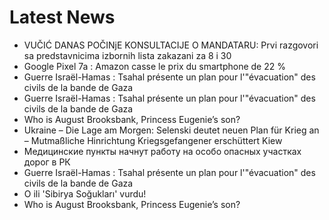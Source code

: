 # Latest News
-  VUČIĆ DANAS POČINjE KONSULTACIJE O MANDATARU: Prvi razgovori sa predstavnicima izbornih lista zakazani za 8 i 30
-  Google Pixel 7a : Amazon casse le prix du smartphone de 22 %
-  Guerre Israël-Hamas : Tsahal présente un plan pour l'"évacuation" des civils de la bande de Gaza
-  Guerre Israël-Hamas : Tsahal présente un plan pour l'"évacuation" des civils de la bande de Gaza
-  Who is August Brooksbank, Princess Eugenie’s son?
-  Ukraine – Die Lage am Morgen: Selenski deutet neuen Plan für Krieg an – Mutmaßliche Hinrichtung Kriegsgefangener erschüttert Kiew
-  Медицинские пункты начнут работу на особо опасных участках дорог в РК
-  Guerre Israël-Hamas : Tsahal présente un plan pour l'"évacuation" des civils de la bande de Gaza
-  O ili 'Sibirya Soğukları' vurdu!
-  Who is August Brooksbank, Princess Eugenie’s son?
